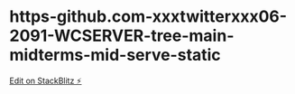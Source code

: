 # https-github.com-xxxtwitterxxx06-2091-WCSERVER-tree-main-midterms-mid-serve-static

[Edit on StackBlitz ⚡️](https://stackblitz.com/edit/node-2wqhzd)